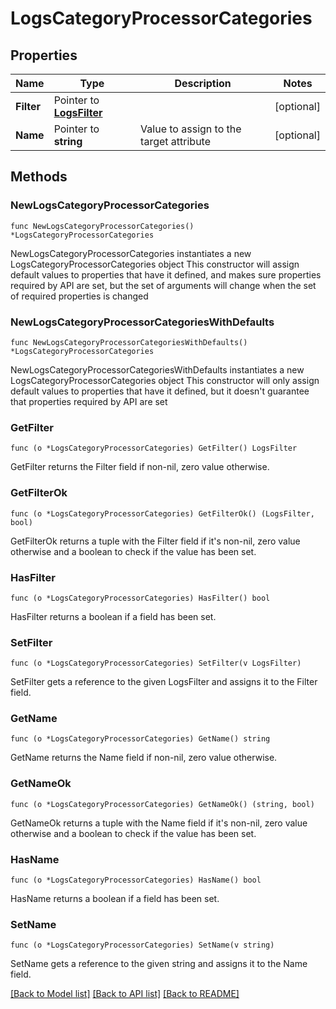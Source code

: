 # LogsCategoryProcessorCategories

## Properties

Name | Type | Description | Notes
------------ | ------------- | ------------- | -------------
**Filter** | Pointer to [**LogsFilter**](LogsFilter.md) |  | [optional] 
**Name** | Pointer to **string** | Value to assign to the target attribute | [optional] 

## Methods

### NewLogsCategoryProcessorCategories

`func NewLogsCategoryProcessorCategories() *LogsCategoryProcessorCategories`

NewLogsCategoryProcessorCategories instantiates a new LogsCategoryProcessorCategories object
This constructor will assign default values to properties that have it defined,
and makes sure properties required by API are set, but the set of arguments
will change when the set of required properties is changed

### NewLogsCategoryProcessorCategoriesWithDefaults

`func NewLogsCategoryProcessorCategoriesWithDefaults() *LogsCategoryProcessorCategories`

NewLogsCategoryProcessorCategoriesWithDefaults instantiates a new LogsCategoryProcessorCategories object
This constructor will only assign default values to properties that have it defined,
but it doesn't guarantee that properties required by API are set

### GetFilter

`func (o *LogsCategoryProcessorCategories) GetFilter() LogsFilter`

GetFilter returns the Filter field if non-nil, zero value otherwise.

### GetFilterOk

`func (o *LogsCategoryProcessorCategories) GetFilterOk() (LogsFilter, bool)`

GetFilterOk returns a tuple with the Filter field if it's non-nil, zero value otherwise
and a boolean to check if the value has been set.

### HasFilter

`func (o *LogsCategoryProcessorCategories) HasFilter() bool`

HasFilter returns a boolean if a field has been set.

### SetFilter

`func (o *LogsCategoryProcessorCategories) SetFilter(v LogsFilter)`

SetFilter gets a reference to the given LogsFilter and assigns it to the Filter field.

### GetName

`func (o *LogsCategoryProcessorCategories) GetName() string`

GetName returns the Name field if non-nil, zero value otherwise.

### GetNameOk

`func (o *LogsCategoryProcessorCategories) GetNameOk() (string, bool)`

GetNameOk returns a tuple with the Name field if it's non-nil, zero value otherwise
and a boolean to check if the value has been set.

### HasName

`func (o *LogsCategoryProcessorCategories) HasName() bool`

HasName returns a boolean if a field has been set.

### SetName

`func (o *LogsCategoryProcessorCategories) SetName(v string)`

SetName gets a reference to the given string and assigns it to the Name field.


[[Back to Model list]](../README.md#documentation-for-models) [[Back to API list]](../README.md#documentation-for-api-endpoints) [[Back to README]](../README.md)


